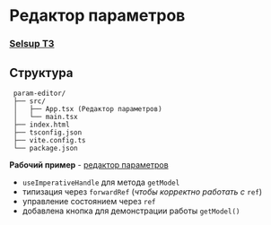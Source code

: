 # Редактор параметров 

### [Selsup ТЗ](https://disk.yandex.ru/i/fq_sd-10mcGnKg) 

## Структура

 ```
  param-editor/
  ├── src/
  │   ├── App.tsx (Редактор параметров)
  │   └── main.tsx
  ├── index.html
  ├── tsconfig.json
  ├── vite.config.ts
  └── package.json

 ```
 
**Рабочий пример** - [редактор параметров](https://selsup-eta.vercel.app/)

* ```useImperativeHandle``` для метода ```getModel```
* типизация через ```forwardRef``` (_чтобы корректно работать с_ ```ref```)
* управление состоянием через ``ref``
* добавлена кнопка для демонстрации работы ```getModel()```